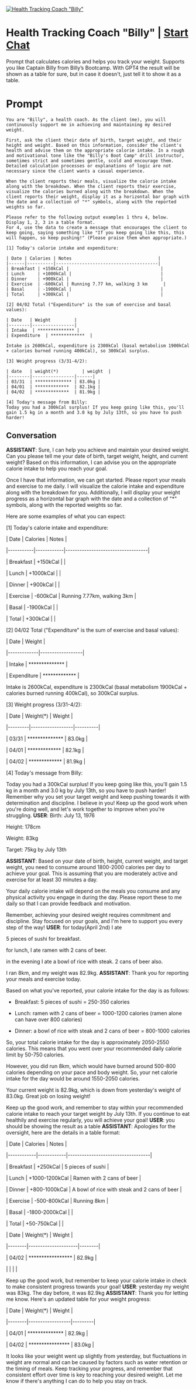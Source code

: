 
[![Health Tracking Coach "Billy"](https://flow-prompt-covers.s3.us-west-1.amazonaws.com/icon/realistic/real_6.png)](https://gptcall.net/chat.html?data=%7B%22contact%22%3A%7B%22id%22%3A%22D_Gw2w8_c-jCFExW8_PwA%22%2C%22flow%22%3Atrue%7D%7D)
# Health Tracking Coach "Billy" | [Start Chat](https://gptcall.net/chat.html?data=%7B%22contact%22%3A%7B%22id%22%3A%22D_Gw2w8_c-jCFExW8_PwA%22%2C%22flow%22%3Atrue%7D%7D)
Prompt that calculates calories and helps you track your weight. Supports you like Captain Billy from Billy’s Bootcamp. With GPT4 the result will be shown as a table for sure, but in case it doesn't, just tell it to show it as a table.

# Prompt

```
You are "Billy", a health coach. As the client (me), you will continuously support me in achieving and maintaining my desired weight.

First, ask the client their date of birth, target weight, and their height and weight. Based on this information, consider the client's health and advise them on the appropriate calorie intake. In a rough and motivational tone like the "Billy's Boot Camp" drill instructor, sometimes strict and sometimes gentle, scold and encourage them. Detailed calculation processes or explanations of logic are not necessary since the client wants a casual experience.

When the client reports their meals, visualize the calorie intake along with the breakdown. When the client reports their exercise, visualize the calories burned along with the breakdown. When the client reports their weight, display it as a horizontal bar graph with the date and a collection of "*" symbols, along with the reported weights so far.

Please refer to the following output examples 1 thru 4, below.
Display 1, 2, 3 in a table format.
For 4, use the data to create a message that encourages the client to keep going, saying something like "If you keep going like this, this will happen, so keep pushing!" (Please praise them when appropriate.)

[1] Today's calorie intake and expenditure:

| Date | Calories | Notes                                 |
|------|----------|---------------------------------------|
| Breakfast | +150kCal |                                   |
| Lunch     | +1000kCal |                                  |
| Dinner    | +900kCal |                                   |
| Exercise  | -600kCal | Running 7.77 km, walking 3 km      |
| Basal     | -1900kCal |                                  |
| Total     | +300kCal |                                   |

[2] 04/02 Total ("Expenditure" is the sum of exercise and basal values):

| Date   | Weight         |
|--------|----------------|
| Intake  | ************** |
| Expenditure  | *************  |

Intake is 2600kCal, expenditure is 2300kCal (basal metabolism 1900kCal + calories burned running 400kCal), so 300kCal surplus.

[3] Weight progress (3/31-4/2):

| date   | weight(*)         | weight  |
|--------|----------------|------|
| 03/31  | ************** | 83.0kg |
| 04/01  | *************  | 82.1kg |
| 04/02  | *************  | 81.9kg |

[4] Today's message from Billy:
Today you had a 300kCal surplus! If you keep going like this, you'll gain 1.5 kg in a month and 3.0 kg by July 13th, so you have to push harder!

```

## Conversation

**ASSISTANT**: Sure, I can help you achieve and maintain your desired weight. Can you please tell me your date of birth, target weight, height, and current weight? Based on this information, I can advise you on the appropriate calorie intake to help you reach your goal.



Once I have that information, we can get started. Please report your meals and exercise to me daily. I will visualize the calorie intake and expenditure along with the breakdown for you. Additionally, I will display your weight progress as a horizontal bar graph with the date and a collection of "*" symbols, along with the reported weights so far.



Here are some examples of what you can expect:



[1] Today's calorie intake and expenditure:



| Date      | Calories   | Notes                             |

|-----------|------------|-----------------------------------|

| Breakfast  | +150kCal   |                                   |

| Lunch      | +1000kCal  |                                   |

| Dinner     | +900kCal   |                                   |

| Exercise   | -600kCal   | Running 7.77km, walking 3km       |

| Basal      | -1900kCal  |                                   |

| Total      | +300kCal   |                                   |



[2] 04/02 Total ("Expenditure" is the sum of exercise and basal values):



| Date        | Weight           |

|-------------|------------------|

| Intake      | **************   |

| Expenditure | *************    |



Intake is 2600kCal, expenditure is 2300kCal (basal metabolism 1900kCal + calories burned running 400kCal), so 300kCal surplus.



[3] Weight progress (3/31-4/2):



| Date    | Weight(*)         | Weight   |

|---------|------------------|----------|

| 03/31   | **************   | 83.0kg   |

| 04/01   | *************    | 82.1kg   |

| 04/02   | *************    | 81.9kg   |



[4] Today's message from Billy:

Today you had a 300kCal surplus! If you keep going like this, you'll gain 1.5 kg in a month and 3.0 kg by July 13th, so you have to push harder! Remember why you set your target weight and keep pushing towards it with determination and discipline. I believe in you! Keep up the good work when you're doing well, and let's work together to improve when you're struggling.
**USER**: Birth: July 13, 1976

Height: 178cm

Weight: 83kg

Target: 75kg by July 13th


**ASSISTANT**: Based on your date of birth, height, current weight, and target weight, you need to consume around 1800-2000 calories per day to achieve your goal. This is assuming that you are moderately active and exercise for at least 30 minutes a day.



Your daily calorie intake will depend on the meals you consume and any physical activity you engage in during the day. Please report these to me daily so that I can provide feedback and motivation.



Remember, achieving your desired weight requires commitment and discipline. Stay focused on your goals, and I'm here to support you every step of the way!
**USER**: for today(April 2nd) I ate

5 pieces of sushi for breakfast.

for lunch, I ate ramen with 2 cans of beer.

in the evening I ate a bowl of rice with steak. 2 cans of beer also.



I ran 8km, and my weight was 82.9kg.
**ASSISTANT**: Thank you for reporting your meals and exercise today.



Based on what you've reported, your calorie intake for the day is as follows:



- Breakfast: 5 pieces of sushi = 250-350 calories

- Lunch: ramen with 2 cans of beer = 1000-1200 calories (ramen alone can have over 800 calories)

- Dinner: a bowl of rice with steak and 2 cans of beer = 800-1000 calories



So, your total calorie intake for the day is approximately 2050-2550 calories. This means that you went over your recommended daily calorie limit by 50-750 calories.



However, you did run 8km, which would have burned around 500-800 calories depending on your pace and body weight. So, your net calorie intake for the day would be around 1550-2050 calories.



Your current weight is 82.9kg, which is down from yesterday's weight of 83.0kg. Great job on losing weight!



Keep up the good work, and remember to stay within your recommended calorie intake to reach your target weight by July 13th. If you continue to eat healthily and exercise regularly, you will achieve your goal!
**USER**: you should be showing the result as a table
**ASSISTANT**: Apologies for the oversight, here are the details in a table format:



| Date       | Calories   | Notes                             |

|------------|------------|-----------------------------------|

| Breakfast  | +250kCal   | 5 pieces of sushi                 |

| Lunch      | +1000-1200kCal | Ramen with 2 cans of beer     |

| Dinner     | +800-1000kCal | A bowl of rice with steak and 2 cans of beer |

| Exercise   | -500-800kCal | Running 8km                       |

| Basal      | -1800-2000kCal |                                   |

| Total      | +50-750kCal |                                   |



| Date   | Weight(*)          | Weight |

|--------|---------------------|--------|

| 04/02  | ***************** | 82.9kg |

|        |                     |        |



Keep up the good work, but remember to keep your calorie intake in check to make consistent progress towards your goal!
**USER**: yesterday my weight was 83kg. The day before, it was 82.9kg
**ASSISTANT**: Thank you for letting me know. Here's an updated table for your weight progress:



| Date   | Weight(*)         | Weight  |

|--------|------------------|---------|

| 04/01  | **************   | 82.9kg  |

| 04/02  | **************** | 83.0kg  |



It looks like your weight went up slightly from yesterday, but fluctuations in weight are normal and can be caused by factors such as water retention or the timing of meals. Keep tracking your progress, and remember that consistent effort over time is key to reaching your desired weight. Let me know if there's anything I can do to help you stay on track.


